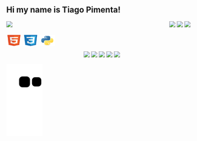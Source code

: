 ## Hi my name is Tiago Pimenta!
<div align="left">
<img align='left' src="https://www.cmarix.com/blog/wp-content/uploads/2019/03/Hiring.gif" width="430">
</div>

<div align="rigth"> 
  <a href="https://discord.gg/wagxzStdcR" target="_blank"><img src="https://img.shields.io/badge/Discord-7289DA?style=for-the-badge&logo=discord&logoColor=white" target="_blank"></a> 
  <a href = "mailto:tiagopimenta.ata@gmail.com"><img src="https://img.shields.io/badge/-Gmail-%23333?style=for-the-badge&logo=gmail&logoColor=white" target="_blank"></a>
  <a href="https:www.linkedin.com/in/tiago-o-pimenta" target="_blank"><img src="https://img.shields.io/badge/-LinkedIn-%230077B5?style=for-the-badge&logo=linkedin&logoColor=white" target="_blank"></a> 

<div style="display: inline_block"><br>
  <img align="center" alt="pimenta-html" height="30" width="40" src="https://raw.githubusercontent.com/devicons/devicon/master/icons/html5/html5-original.svg">
  <img align="center" alt="pimenta-CSS" height="30" width="40" src="https://raw.githubusercontent.com/devicons/devicon/master/icons/css3/css3-original.svg">
  <img align="center" alt="pimenta-Python" height="30" width="40" src="https://raw.githubusercontent.com/devicons/devicon/master/icons/python/python-original.svg">
</div>
  

<div align="center">
  
![](http://github-profile-summary-cards.vercel.app/api/cards/profile-details?username=TiPimenta&theme=vue)
![](http://github-profile-summary-cards.vercel.app/api/cards/most-commit-language?username=TiPimenta&theme=vue)
![](http://github-profile-summary-cards.vercel.app/api/cards/repos-per-language?username=TiPimenta&theme=vue)
![](http://github-profile-summary-cards.vercel.app/api/cards/stats?username=TiPimenta&theme=vue)
![](http://github-profile-summary-cards.vercel.app/api/cards/productive-time?username=TiPimenta&theme=vue&utcOffset=8)

 </div>

![Snake animation](https://github.com/Tipimenta/TiPimenta/blob/output/github-contribution-grid-snake.svg)

 

